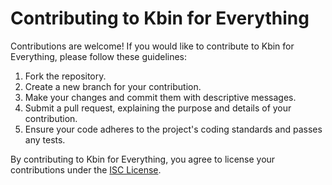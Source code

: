 ﻿# Contributing to Kbin for Everything

Contributions are welcome! If you would like to contribute to Kbin for Everything, please follow these guidelines:

1. Fork the repository.
2. Create a new branch for your contribution.
3. Make your changes and commit them with descriptive messages.
4. Submit a pull request, explaining the purpose and details of your contribution.
5. Ensure your code adheres to the project's coding standards and passes any tests.

By contributing to Kbin for Everything, you agree to license your contributions under the [ISC License](LICENSE.md).
